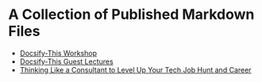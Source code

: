 # A Collection of Published Markdown Files

* [Docsify-This Workshop](https://docsify-this.net/?basePath=https://raw.githubusercontent.com/paulhibbitts/published-markdown-files/main&homepage=docsify-this-workshop-2023.md&edit-link=https://github.com/paulhibbitts/published-markdown-files/blob/main/docsify-this-workshop-2023.md&font-family=Merriweather,Georgia,serif&link-color=1d96f1&dark-mode=true)
* [Docsify-This Guest Lectures](https://docsify-this.net/?basePath=https://raw.githubusercontent.com/paulhibbitts/published-markdown-files/main&homepage=docsify-this-guest-lectures.md&edit-link=https://github.com/paulhibbitts/published-markdown-files/blob/main/docsify-this-guest-lectures.md&font-family=Merriweather,Georgia,serif&header-weight=600&dark-mode=true)
* [Thinking Like a Consultant to Level Up Your Tech Job Hunt and Career](https://docsify-this.net/?basePath=https://raw.githubusercontent.com/paulhibbitts/published-markdown-files/main&homepage=thinking-like-a-consultant.md&zoom-images=true)
